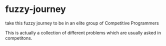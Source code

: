 # fuzzy-journey
take this fuzzy journey to be in an elite group of Competitive Programmers

This is actually a collection of different problems which are usually asked in competitons.
